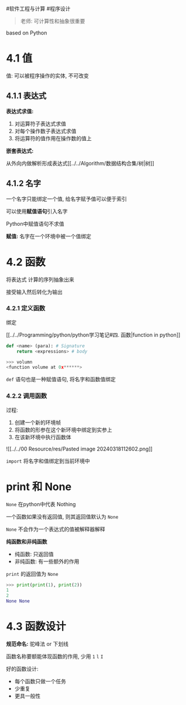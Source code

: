 #软件工程与计算 #程序设计 

>  老师: 可计算性和抽象很重要

based on Python
# 4.1 值

值: 可以被程序操作的实体, 不可改变

## 4.1.1 表达式

**表达式求值:** 

1. 对运算符子表达式求值
2. 对每个操作数子表达式求值
3. 将运算符的值作用在操作数的值上

**嵌套表达式:**

从外向内做解析形成表达式[[../../Algorithm/数据结构合集/树|树]] 

## 4.1.2 名字

一个名字只能绑定一个值, 给名字赋予值可以便于索引

可以使用**赋值语句**引入名字

Python中赋值语句不求值

**赋值:** 名字在一个环境中被一个值绑定

# 4.2 函数

将表达式 计算的序列抽象出来

接受输入然后转化为输出

### 4.2.1 定义函数

绑定

[[../../Programming/python/python学习笔记#四. 函数|function in python]]

```python
def <name> (para): # Signature
	return <expressions> # body
```

```python
>>> volumn
<function volume at 0x******>
```

`def` 语句也是一种赋值语句, 将名字和函数值绑定

### 4.2.2 调用函数

过程: 

1. 创建一个新的环境帧
2. 将函数的形参在这个新环境中绑定到实参上
3. 在该新环境中执行函数体

![[../../00 Resource/res/Pasted image 20240318112602.png]]

`import` 将名字和值绑定到当前环境中

# print 和 None

`None` 在python中代表 Nothing

一个函数如果没有返回值, 则其返回值默认为 `None`

`None` 不会作为一个表达式的值被解释器解释

**纯函数和非纯函数**

- 纯函数: 只返回值
- 非纯函数: 有一些额外的作用

`print` 的返回值为 `None`

```python
>>> print(print(1), print(2))
1
2
None None
```

# 4.3 函数设计

**规范命名:** 驼峰法 or 下划线

函数名称要额能体现函数的作用, 少用 `1` `l` `I`

好的函数设计: 

- 每个函数只做一个任务
- 少重复
- 更具一般性